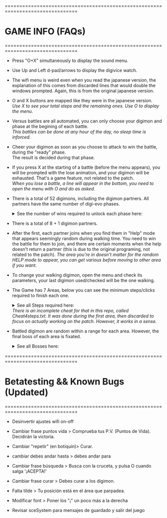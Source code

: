 ===============================================================================
#                                   GAME INFO (FAQs)
===============================================================================

- Press "O+X" simultaneously to display the sound menu.

- Use Up and Left d-pad/arrows to display the digivice watch.

- The wifi menu is weird even when you read the japanese version, the explanation of this comes from 
discarded lines that would double the windows prompted. Again, this is from the original japanese version. 

- O and X buttons are mapped like they were in the japanese version.  
*Use X to see your total steps and the remaining ones. Use O to display the menu.*

- Versus battles are all automated, you can only choose your digimon and phase at the begining of each battle.  
*This battles can be done at any hour of the day, no sleep time is inforced.*

- Cheer your digimon as soon as you choose to attack to win the battle, during the "ready" phase.  
The result is decided during that phase.

- If you press X at the starting of a battle (before the menu appears), you will be prompted with the lose 
animation, and your digimon will be exhausted. That's a game feature, not related to the patch.  
*When you lose a battle, a line will appear in the bottom, you need to open the menu with O and do as asked.*

- There is a total of 52 digimons, including the digimon partners. All partners have the same number of 
digi-evo phases.<details><summary>See the number of wins required to unlock each phase here:</summary>
10 > 15 > 20 </details> 

- There is a total of 8 + 1 digimon partners.

- After the first, each partner joins when you find them in "Help" mode that appears seemingly random during 
walking time. You need to win the battle for them to join, and there are certain moments when the help doesn't 
return a partner (this is due to the original programing, not related to the patch).
*The area you're in doesn't matter for the random HELP mode to appear, you can get various before moving to other area 
if you want.*

- To change your walking digimon, open the menu and check its parameters, your last digimon used/checked will be 
the one walking.

- The Game has 7 Areas, below you can see the minimum steps/clicks required to finish each one.<details><summary>
See all Steps required here:</summary>10 000 > 12 000 > 14 000 > 16 000 > 18 000 > 20 000 > 22 000</details> 
*There is an incomplete cheat for that in this repo, called Cheat4steps.txt. It was done during the first area, then 
 discarded to focus on actually working on the patch. However, it works in a sense.* 

- Battled digimon are random within a range for each area. However, the final boss of each area is 
fixated.<details><summary>See all Bosses here:</summary>Kuwagamon >  > Etemon > Metaltyranomon > 
  MetalSeadramon > Megadramon > Mugendramon & Apocalymon</details> 

===============================================================================
#                    Betatesting && Known Bugs (Updated)
===============================================================================

- Desinvertir ajustes wifi on-off

- Cambiar frase puntos vida > Comprueba tus P.V.  (Puntos de Vida). Decidirán la victoria.

- Cambiar "repetir" (en botiquin)> Curar.

- cambiar debes andar hasta > debes andar para

- Cambiar frase búsqueda > Busca con la cruceta, y pulsa O cuando salga '¡ACEPTA!'

- Cambiar frase curar > Debes curar a los digimon.

- Falta tilde > Tu posición está en el área que parpadea.

- Modificar font > Poner los "¡" un poco más a la derecha

- Revisar sceSystem para mensajes de guardado y salir del juego
